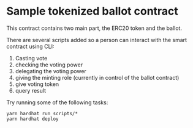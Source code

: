 # Sample tokenized ballot contract

This contract contains two main part, the ERC20 token and the ballot.

There are several scripts added so a person can interact with the smart contract using CLI:

1. Casting vote
2. checking the voting power
3. delegating the voting power
4. giving the minting role (currently in control of the ballot contract)
5. give voting token
6. query result

Try running some of the following tasks:

```shell
yarn hardhat run scripts/*
yarn hardhat deploy
```
